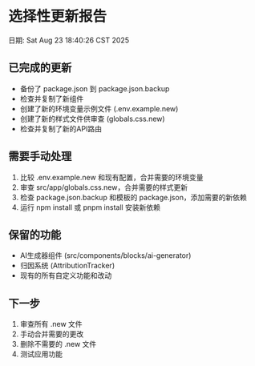 # 选择性更新报告
日期: Sat Aug 23 18:40:26 CST 2025

## 已完成的更新
- 备份了 package.json 到 package.json.backup
- 检查并复制了新组件
- 创建了新的环境变量示例文件 (.env.example.new)
- 创建了新的样式文件供审查 (globals.css.new)
- 检查并复制了新的API路由

## 需要手动处理
1. 比较 .env.example.new 和现有配置，合并需要的环境变量
2. 审查 src/app/globals.css.new，合并需要的样式更新
3. 检查 package.json.backup 和模板的 package.json，添加需要的新依赖
4. 运行 npm install 或 pnpm install 安装新依赖

## 保留的功能
- AI生成器组件 (src/components/blocks/ai-generator)
- 归因系统 (AttributionTracker)
- 现有的所有自定义功能和改动

## 下一步
1. 审查所有 .new 文件
2. 手动合并需要的更改
3. 删除不需要的 .new 文件
4. 测试应用功能
